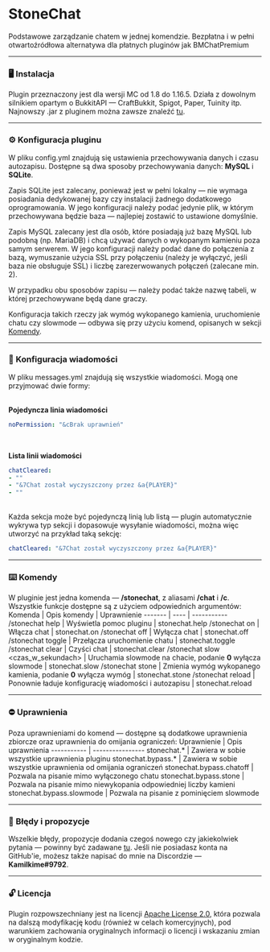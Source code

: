 # StoneChat
Podstawowe zarządzanie chatem w jednej komendzie. Bezpłatna i w pełni otwartoźródłowa alternatywa dla płatnych pluginów jak BMChatPremium

----------------------------------------------------
### :desktop_computer: Instalacja
Plugin przeznaczony jest dla wersji MC od 1.8 do 1.16.5. Działa z dowolnym silnikiem opartym o BukkitAPI — CraftBukkit, Spigot, Paper, Tuinity itp. Najnowszy .jar z pluginem można zawsze znaleźć [tu](https://github.com/Kamilkime/StoneChat/releases).

----------------------------------------------------
### :gear: Konfiguracja pluginu
W pliku config.yml znajdują się ustawienia przechowywania danych i czasu autozapisu. Dostępne są dwa sposoby przechowywania danych: **MySQL** i **SQLite**.

Zapis SQLite jest zalecany, ponieważ jest w pełni lokalny — nie wymaga posiadania dedykowanej bazy czy instalacji żadnego dodatkowego oprogramowania. W jego konfiguracji należy podać jedynie plik, w którym przechowywana będzie baza — najlepiej zostawić to ustawione domyślnie.

Zapis MySQL zalecany jest dla osób, które posiadają już bazę MySQL lub podobną (np. MariaDB) i chcą używać danych o wykopanym kamieniu poza samym serwerem. W jego konfiguracji należy podać dane do połączenia z bazą, wymuszanie użycia SSL przy połączeniu (należy je wyłączyć, jeśli baza nie obsługuje SSL) i liczbę zarezerwowanych połączeń (zalecane min. 2).

W przypadku obu sposobów zapisu — należy podać także nazwę tabeli, w której przechowywane będą dane graczy.

Konfiguracja takich rzeczy jak wymóg wykopanego kamienia, uruchomienie chatu czy slowmode — odbywa się przy użyciu komend, opisanych w sekcji [Komendy](#keyboard-komendy).

----------------------------------------------------
### :speech_balloon: Konfiguracja wiadomości
W pliku messages.yml znajdują się wszystkie wiadomości. Mogą one przyjmować dwie formy:</br></br>

**Pojedyncza linia wiadomości**
```yaml
noPermission: "&cBrak uprawnień"
```

 </br>

**Lista linii wiadomości**
```yaml
chatCleared:
- ""
- "&7Chat został wyczyszczony przez &a{PLAYER}"
- ""
```

</br>Każda sekcja może być pojedynczą linią lub listą — plugin automatycznie wykrywa typ sekcji i dopasowuje wysyłanie wiadomości, można więc utworzyć na przykład taką sekcję:
```yaml
chatCleared: "&7Chat został wyczyszczony przez &a{PLAYER}"
```

----------------------------------------------------
### :keyboard: Komendy
W pluginie jest jedna komenda — **/stonechat**, z aliasami **/chat** i **/c**. Wszystkie funkcje dostępne są z użyciem odpowiednich argumentów:
Komenda | Opis komendy | Uprawnienie
------- | ---- | -----------
/stonechat help | Wyświetla pomoc pluginu | stonechat.help
/stonechat on | Włącza chat | stonechat.on
/stonechat off | Wyłącza chat | stonechat.off
/stonechat toggle | Przełącza uruchomienie chatu | stonechat.toggle
/stonechat clear | Czyści chat | stonechat.clear
/stonechat slow <czas_w_sekundach> | Uruchamia slowmode na chacie, podanie **0** wyłącza slowmode | stonechat.slow
/stonechat stone <liczba> | Zmienia wymóg wykopanego kamienia, podanie **0** wyłącza wymóg | stonechat.stone
/stonechat reload | Ponownie ładuje konfigurację wiadomości i autozapisu | stonechat.reload

----------------------------------------------------
### :no_entry: Uprawnienia
Poza uprawnieniami do komend — dostępne są dodatkowe uprawnienia zbiorcze oraz uprawnienia do omijania ograniczeń:
Uprawnienie | Opis uprawnienia
----------- | ----------------
stonechat.* | Zawiera w sobie wszystkie uprawnienia pluginu
stonechat.bypass.* | Zawiera w sobie wszystkie uprawnienia od omijania ograniczeń
stonechat.bypass.chatoff | Pozwala na pisanie mimo wyłączonego chatu
stonechat.bypass.stone | Pozwala na pisanie mimo niewykopania odpowiedniej liczby kamieni
stonechat.bypass.slowmode | Pozwala na pisanie z pominięciem slowmode

----------------------------------------------------
### :memo: Błędy i propozycje
Wszelkie błędy, propozycje dodania czegoś nowego czy jakiekolwiek pytania — powinny być zadawane [tu](https://github.com/Kamilkime/StoneChat/issues). Jeśli nie posiadasz konta na GitHub'ie, możesz także napisać do mnie na Discordzie — **Kamilkime#9792**.

----------------------------------------------------
### :unlock: Licencja
Plugin rozpowszechniany jest na licencji [Apache License 2.0](https://choosealicense.com/licenses/apache-2.0/), która pozwala na dalszą modyfikację kodu (również w celach komercyjnych), pod warunkiem zachowania oryginalnych informacji o licencji i wskazaniu zmian w oryginalnym kodzie.